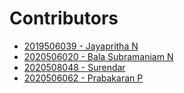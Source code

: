 # **Contributors**

<!-- "- [Regno-Name](Your Github URL)" -->
<!-- Add your name in-between according to your regno ascending order i.e Lower Regno to Higher Regno-->

- [2019506039 - Jayapritha N](https://github.com/coding-geek21)
- [2020506020 - Bala Subramaniam N](https://github.com/bala418)
- [2020508048 - Surendar](https://github.com/SurendarSingh)
- [2020506062 - Prabakaran P](https://github.com/Prabakaran2712)